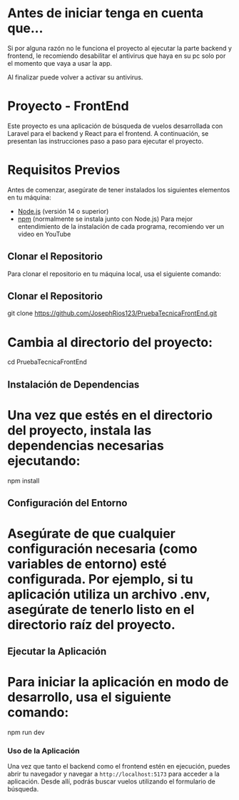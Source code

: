 # Antes de iniciar tenga en cuenta que...

Si por alguna razón no le funciona el proyecto al ejecutar la parte backend y frontend,
le recomiendo desabilitar el antivirus que haya en su pc solo por el momento que vaya a usar la app.

Al finalizar puede volver a activar su antivirus.

# Proyecto - FrontEnd

Este proyecto es una aplicación de búsqueda de vuelos desarrollada con Laravel para el backend y React para el frontend. A continuación, se presentan las instrucciones paso a paso para ejecutar el proyecto.

# Requisitos Previos

Antes de comenzar, asegúrate de tener instalados los siguientes elementos en tu máquina:

- [Node.js](https://nodejs.org/) (versión 14 o superior)
- [npm](https://www.npmjs.com/) (normalmente se instala junto con Node.js)
Para mejor entendimiento de la instalación de cada programa, 
recomiendo ver un video en YouTube

## Clonar el Repositorio

Para clonar el repositorio en tu máquina local, usa el siguiente comando:

## Clonar el Repositorio
git clone https://github.com/JosephRios123/PruebaTecnicaFrontEnd.git

# Cambia al directorio del proyecto:
cd PruebaTecnicaFrontEnd

## Instalación de Dependencias
# Una vez que estés en el directorio del proyecto, instala las dependencias necesarias ejecutando:

npm install

## Configuración del Entorno
# Asegúrate de que cualquier configuración necesaria (como variables de entorno) esté configurada. Por ejemplo, si tu aplicación utiliza un archivo .env, asegúrate de tenerlo listo en el directorio raíz del proyecto.

## Ejecutar la Aplicación
# Para iniciar la aplicación en modo de desarrollo, usa el siguiente comando:

npm run dev

### Uso de la Aplicación

Una vez que tanto el backend como el frontend estén en ejecución, puedes abrir tu navegador y navegar a `http://localhost:5173` para acceder a la aplicación. Desde allí, podrás buscar vuelos utilizando el formulario de búsqueda.
